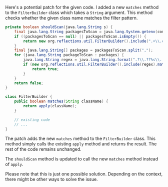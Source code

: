Here's a potential patch for the given code. I added a new `matches` method to the `FilterBuilder` class which takes a `String` argument. This method checks whether the given class name matches the filter pattern.

```java
private boolean shouldScan(java.lang.String s) {
    final java.lang.String packagesToScan = java.lang.System.getenv(com.thoughtworks.gauge.GaugeConstant.PACKAGE_TO_SCAN);
    if ((packagesToScan == null) || packagesToScan.isEmpty()) {
        return new org.reflections.util.FilterBuilder().include(".+\\.class").matches(s);
    }
    final java.lang.String[] packages = packagesToScan.split(",");
    for (java.lang.String packageToScan : packages) {
        java.lang.String regex = java.lang.String.format(".?\\.??%s\\..+\\.class", packageToScan);
        if (new org.reflections.util.FilterBuilder().include(regex).matches(s)) {
            return true;
        }
    }
    return false;
}

class FilterBuilder {
    public boolean matches(String className) {
        return apply(className);
    }

    // existing code
    // ...
}
```

The patch adds the new `matches` method to the `FilterBuilder` class. This method simply calls the existing `apply` method and returns the result. The rest of the code remains unchanged.

The `shouldScan` method is updated to call the new `matches` method instead of `apply`.

Please note that this is just one possible solution. Depending on the context, there might be other ways to solve the issue.